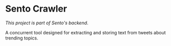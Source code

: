 # Sento Crawler

*This project is part of Sento's backend*.

A concurrent tool designed for extracting and storing text from tweets about trending topics.
